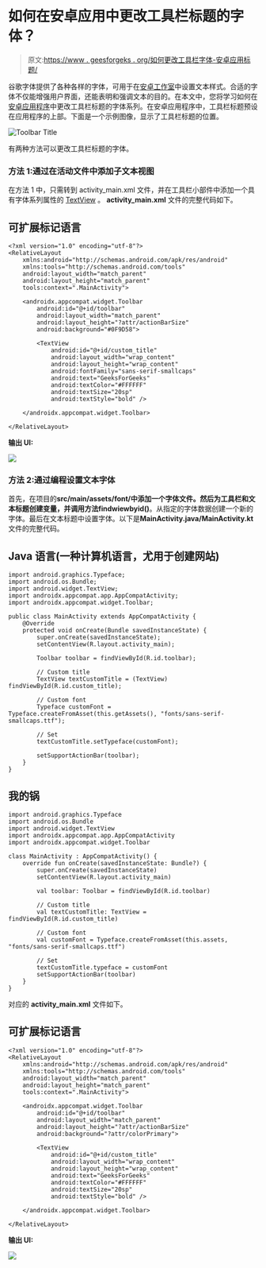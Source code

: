 # 如何在安卓应用中更改工具栏标题的字体？

> 原文:[https://www . geesforgeks . org/如何更改工具栏字体-安卓应用标题/](https://www.geeksforgeeks.org/how-to-change-font-of-toolbar-title-in-an-android-app/)

谷歌字体提供了各种各样的字体，可用于在[安卓工作室](https://www.geeksforgeeks.org/android-how-to-create-start-a-new-project-in-android-studio/?ref=rp)中设置文本样式。合适的字体不仅能增强用户界面，还能表明和强调文本的目的。在本文中，您将学习如何在[安卓应用程序](https://www.geeksforgeeks.org/android-app-development-fundamentals-for-beginners/)中更改工具栏标题的字体系列。在安卓应用程序中，工具栏标题预设在应用程序的上部。下面是一个示例图像，显示了工具栏标题的位置。

![Toolbar Title](img/a000c8620067b1ceaf1b1aefb55ae3a6.png)

有两种方法可以更改工具栏标题的字体。

### 方法 1:通过在活动文件中添加子文本视图

在方法 1 中，只需转到 activity_main.xml 文件，并在工具栏小部件中添加一个具有字体系列属性的 [TextView](https://www.geeksforgeeks.org/textview-in-kotlin/) 。 **activity_main.xml** 文件的完整代码如下。

## 可扩展标记语言

```
<?xml version="1.0" encoding="utf-8"?>
<RelativeLayout 
    xmlns:android="http://schemas.android.com/apk/res/android"
    xmlns:tools="http://schemas.android.com/tools"
    android:layout_width="match_parent"
    android:layout_height="match_parent"
    tools:context=".MainActivity">

    <androidx.appcompat.widget.Toolbar
        android:id="@+id/toolbar"
        android:layout_width="match_parent"
        android:layout_height="?attr/actionBarSize"
        android:background="#0F9D58">

        <TextView
            android:id="@+id/custom_title"
            android:layout_width="wrap_content"
            android:layout_height="wrap_content"
            android:fontFamily="sans-serif-smallcaps"
            android:text="GeeksForGeeks"
            android:textColor="#FFFFFF"
            android:textSize="20sp"
            android:textStyle="bold" />

    </androidx.appcompat.widget.Toolbar>

</RelativeLayout>
```

**输出 UI:**

![](img/ce22fed0e5e7a63fc6af8f3000fc3901.png)

### 方法 2:通过编程设置文本字体

首先，在项目的**src/main/assets/font/**中添加一个字体文件。然后为工具栏和文本标题创建变量，并调用方法**findwiewbyid()**。从指定的字体数据创建一个新的字体。最后在文本标题中设置字体。以下是**MainActivity.java/MainActivity.kt**文件的完整代码。

## Java 语言(一种计算机语言，尤用于创建网站)

```
import android.graphics.Typeface;
import android.os.Bundle;
import android.widget.TextView;
import androidx.appcompat.app.AppCompatActivity;
import androidx.appcompat.widget.Toolbar;

public class MainActivity extends AppCompatActivity {
    @Override
    protected void onCreate(Bundle savedInstanceState) {
        super.onCreate(savedInstanceState);
        setContentView(R.layout.activity_main);

        Toolbar toolbar = findViewById(R.id.toolbar);

        // Custom title
        TextView textCustomTitle = (TextView) findViewById(R.id.custom_title);

        // Custom font
        Typeface customFont = Typeface.createFromAsset(this.getAssets(), "fonts/sans-serif-smallcaps.ttf");

        // Set
        textCustomTitle.setTypeface(customFont);

        setSupportActionBar(toolbar);
    }
}
```

## 我的锅

```
import android.graphics.Typeface
import android.os.Bundle
import android.widget.TextView
import androidx.appcompat.app.AppCompatActivity
import androidx.appcompat.widget.Toolbar

class MainActivity : AppCompatActivity() {
    override fun onCreate(savedInstanceState: Bundle?) {
        super.onCreate(savedInstanceState)
        setContentView(R.layout.activity_main)

        val toolbar: Toolbar = findViewById(R.id.toolbar)

        // Custom title
        val textCustomTitle: TextView = findViewById(R.id.custom_title)

        // Custom font
        val customFont = Typeface.createFromAsset(this.assets, "fonts/sans-serif-smallcaps.ttf")

        // Set
        textCustomTitle.typeface = customFont
        setSupportActionBar(toolbar)
    }
}
```

对应的 **activity_main.xml** 文件如下。

## 可扩展标记语言

```
<?xml version="1.0" encoding="utf-8"?>
<RelativeLayout 
    xmlns:android="http://schemas.android.com/apk/res/android"
    xmlns:tools="http://schemas.android.com/tools"
    android:layout_width="match_parent"
    android:layout_height="match_parent"
    tools:context=".MainActivity">

    <androidx.appcompat.widget.Toolbar
        android:id="@+id/toolbar"
        android:layout_width="match_parent"
        android:layout_height="?attr/actionBarSize"
        android:background="?attr/colorPrimary">

        <TextView
            android:id="@+id/custom_title"
            android:layout_width="wrap_content"
            android:layout_height="wrap_content"
            android:text="GeeksForGeeks"
            android:textColor="#FFFFFF"
            android:textSize="20sp"
            android:textStyle="bold" />

    </androidx.appcompat.widget.Toolbar>

</RelativeLayout>
```

**输出 UI:**

![](img/ce22fed0e5e7a63fc6af8f3000fc3901.png)